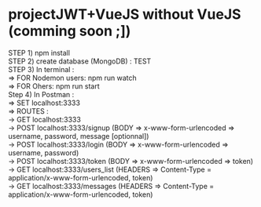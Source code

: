 # projectJWT+VueJS without VueJS (comming soon ;])

STEP 1) npm install 
</br>
STEP 2) create database (MongoDB) : TEST
</br>
STEP 3) In terminal :
</br>
=> FOR Nodemon users: npm run watch
</br>
=> FOR Ohers: npm run start 
</br>
Step 4) In Postman :
</br>
=> SET localhost:3333
</br>
=> ROUTES :
</br>
-> GET localhost:3333
</br>
-> POST localhost:3333/signup (BODY => x-www-form-urlencoded => username, password, message [optionnal])
</br>
-> POST localhost:3333/login (BODY => x-www-form-urlencoded => username, password)
</br>
-> POST localhost:3333/token (BODY => x-www-form-urlencoded => token)
</br>
-> GET localhost:3333/users_list (HEADERS => Content-Type = application/x-www-form-urlencoded, token)
</br>
-> GET localhost:3333/messages (HEADERS => Content-Type = application/x-www-form-urlencoded, token)
</br>
